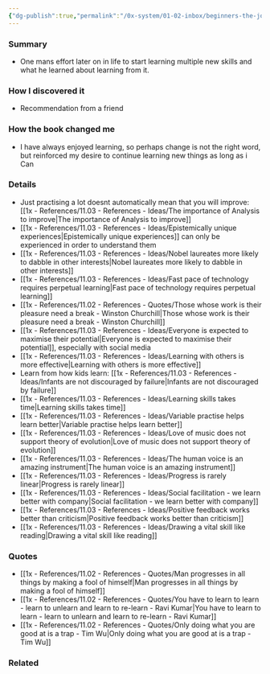 ```yaml
---
{"dg-publish":true,"permalink":"/0x-system/01-02-inbox/beginners-the-joy-and-transformative-power-of-lifelong-learning-tom-vanderbilt/","title":"Beginners - The Joy and Transformative Power of Lifelong Learning","dgShowBacklinks":false}
---
```



### Summary
- One mans effort later on in life to start learning multiple new skills and what he learned about learning from it.

### How I discovered it
- Recommendation from a friend

### How the book changed me
- I have always enjoyed learning, so perhaps change is not the right word, but reinforced my desire to continue learning new things as long as i Can

### Details
- Just practising a lot doesnt automatically mean that you will improve: [[1x - References/11.03 - References - Ideas/The importance of Analysis to improve\|The importance of Analysis to improve]]
- [[1x - References/11.03 - References - Ideas/Epistemically unique experiences\|Epistemically unique experiences]] can only be experienced in order to understand them
- [[1x - References/11.03 - References - Ideas/Nobel laureates more likely to dabble in other interests\|Nobel laureates more likely to dabble in other interests]]
- [[1x - References/11.03 - References - Ideas/Fast pace of technology requires perpetual learning\|Fast pace of technology requires perpetual learning]]
- [[1x - References/11.02 - References - Quotes/Those whose work is their pleasure need a break - Winston Churchill\|Those whose work is their pleasure need a break - Winston Churchill]]
- [[1x - References/11.03 - References - Ideas/Everyone is expected to maximise their potential\|Everyone is expected to maximise their potential]], especially with social media
- [[1x - References/11.03 - References - Ideas/Learning with others is more effective\|Learning with others is more effective]]
- Learn from how kids learn: [[1x - References/11.03 - References - Ideas/Infants are not discouraged by failure\|Infants are not discouraged by failure]]
- [[1x - References/11.03 - References - Ideas/Learning skills takes time\|Learning skills takes time]]
- [[1x - References/11.03 - References - Ideas/Variable practise helps learn better\|Variable practise helps learn better]]
- [[1x - References/11.03 - References - Ideas/Love of music does not support theory of evolution\|Love of music does not support theory of evolution]]
- [[1x - References/11.03 - References - Ideas/The human voice is an amazing instrument\|The human voice is an amazing instrument]]
- [[1x - References/11.03 - References - Ideas/Progress is rarely linear\|Progress is rarely linear]]
- [[1x - References/11.03 - References - Ideas/Social facilitation - we learn better with company\|Social facilitation - we learn better with company]]
- [[1x - References/11.03 - References - Ideas/Positive feedback works better than criticism\|Positive feedback works better than criticism]]
- [[1x - References/11.03 - References - Ideas/Drawing a vital skill like reading\|Drawing a vital skill like reading]]

### Quotes
- [[1x - References/11.02 - References - Quotes/Man progresses in all things by making a fool of himself\|Man progresses in all things by making a fool of himself]]
- [[1x - References/11.02 - References - Quotes/You have to learn to learn - learn to unlearn and learn to re-learn - Ravi Kumar\|You have to learn to learn - learn to unlearn and learn to re-learn - Ravi Kumar]]
- [[1x - References/11.02 - References - Quotes/Only doing what you are good at is a trap - Tim Wu\|Only doing what you are good at is a trap - Tim Wu]]

### Related

